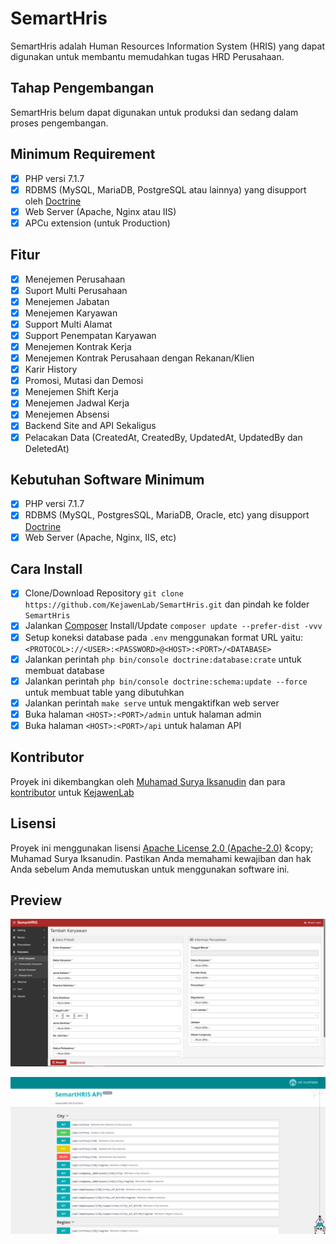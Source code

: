 # SemartHris

SemartHris adalah Human Resources Information System (HRIS) yang dapat digunakan untuk membantu memudahkan tugas HRD Perusahaan.

## Tahap Pengembangan

SemartHris belum dapat digunakan untuk produksi dan sedang dalam proses pengembangan.

## Minimum Requirement

- [X] PHP versi 7.1.7
- [X] RDBMS (MySQL, MariaDB, PostgreSQL atau lainnya) yang disupport oleh [Doctrine](http://docs.doctrine-project.org/projects/doctrine-dbal/en/latest/reference/platforms.html)
- [X] Web Server (Apache, Nginx atau IIS)
- [X] APCu extension (untuk Production)

## Fitur

- [X] Menejemen Perusahaan
- [X] Suport Multi Perusahaan
- [X] Menejemen Jabatan
- [X] Menejemen Karyawan
- [X] Support Multi Alamat
- [X] Support Penempatan Karyawan
- [X] Menejemen Kontrak Kerja
- [X] Menejemen Kontrak Perusahaan dengan Rekanan/Klien
- [X] Karir History
- [X] Promosi, Mutasi dan Demosi
- [X] Menejemen Shift Kerja
- [X] Menejemen Jadwal Kerja
- [X] Menejemen Absensi
- [X] Backend Site and API Sekaligus
- [X] Pelacakan Data (CreatedAt, CreatedBy, UpdatedAt, UpdatedBy dan DeletedAt)

## Kebutuhan Software Minimum

- [X] PHP versi 7.1.7
- [X] RDBMS (MySQL, PostgresSQL, MariaDB, Oracle, etc) yang disupport [Doctrine](http://docs.doctrine-project.org/projects/doctrine-dbal/en/latest/reference/platforms.html)
- [X] Web Server (Apache, Nginx, IIS, etc)

## Cara Install

- [X] Clone/Download Repository `git clone https://github.com/KejawenLab/SemartHris.git` dan pindah ke folder `SemartHris`
- [X] Jalankan [Composer](https://getcomposer.org/download) Install/Update `composer update --prefer-dist -vvv`
- [X] Setup koneksi database pada `.env` menggunakan format URL yaitu: `<PROTOCOL>://<USER>:<PASSWORD>@<HOST>:<PORT>/<DATABASE>`
- [X] Jalankan perintah `php bin/console doctrine:database:crate` untuk membuat database
- [X] Jalankan perintah `php bin/console doctrine:schema:update --force` untuk membuat table yang dibutuhkan
- [X] Jalankan perintah `make serve` untuk mengaktifkan web server
- [X] Buka halaman `<HOST>:<PORT>/admin` untuk halaman admin
- [X] Buka halaman `<HOST>:<PORT>/api` untuk halaman API

## Kontributor

Proyek ini dikembangkan oleh [Muhamad Surya Iksanudin](https://github.com/ad3n) dan para [kontributor](https://github.com/KejawenLab/SemartHris/graphs/contributors)
untuk [KejawenLab](https://github.com/KejawenLab)

## Lisensi

Proyek ini menggunakan lisensi [Apache License 2.0 (Apache-2.0)](https://tldrlegal.com/license/apache-license-2.0-(apache-2.0)) &copy; Muhamad Surya Iksanudin. 
Pastikan Anda memahami kewajiban dan hak Anda sebelum Anda memutuskan untuk menggunakan software ini.

## Preview

![SemartHris Preview](preview.png)

![SemartHris API Preview](api-preview.png)
